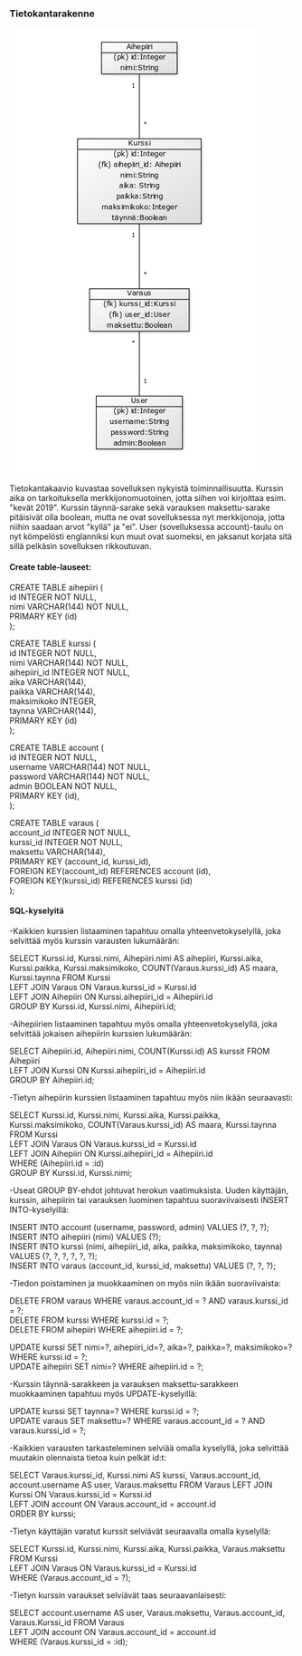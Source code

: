 ### Tietokantarakenne

![tietokantakaavio](https://raw.githubusercontent.com/robertrantanen/Kurssitarjonta-ja-kurssipaikan-varaus/master/documentation/tietokantakaavio.png)

Tietokantakaavio kuvastaa sovelluksen nykyistä toiminnallisuutta. Kurssin aika on tarkoituksella merkkijonomuotoinen, jotta siihen voi kirjoittaa esim. "kevät 2019". Kurssin täynnä-sarake sekä varauksen maksettu-sarake pitäisivät olla boolean, mutta ne ovat sovelluksessa nyt merkkijonoja, jotta niihin saadaan arvot "kyllä" ja "ei". User (sovelluksessa account)-taulu on nyt kömpelösti englanniksi kun muut ovat suomeksi, en jaksanut korjata sitä sillä pelkäsin sovelluksen rikkoutuvan.

#### Create table-lauseet:

CREATE TABLE aihepiiri (  
	id INTEGER NOT NULL,   
	nimi VARCHAR(144) NOT NULL,   
	PRIMARY KEY (id)  
);  


CREATE TABLE kurssi (  
	id INTEGER NOT NULL,   
	nimi VARCHAR(144) NOT NULL,   
	aihepiiri_id INTEGER NOT NULL,  
	aika VARCHAR(144),   
	paikka VARCHAR(144),   
	maksimikoko INTEGER,   
	taynna VARCHAR(144),    
	PRIMARY KEY (id)  
);  

CREATE TABLE account (  
	id INTEGER NOT NULL,   
	username VARCHAR(144) NOT NULL,   
	password VARCHAR(144) NOT NULL,   
	admin BOOLEAN NOT NULL,   
	PRIMARY KEY (id),   
);  

CREATE TABLE varaus (  
	account_id INTEGER NOT NULL,   
	kurssi_id INTEGER NOT NULL,   
	maksettu VARCHAR(144),   
	PRIMARY KEY (account_id, kurssi_id),   
	FOREIGN KEY(account_id) REFERENCES account (id),   
	FOREIGN KEY(kurssi_id) REFERENCES kurssi (id)   
);  

#### SQL-kyselyitä

-Kaikkien kurssien listaaminen tapahtuu omalla yhteenvetokyselyllä, joka selvittää myös kurssin varausten lukumäärän:

SELECT Kurssi.id, Kurssi.nimi, Aihepiiri.nimi AS aihepiiri, Kurssi.aika, Kurssi.paikka, Kurssi.maksimikoko, COUNT(Varaus.kurssi_id) AS maara, Kurssi.taynna FROM Kurssi  
LEFT JOIN Varaus ON Varaus.kurssi_id = Kurssi.id  
LEFT JOIN Aihepiiri ON Kurssi.aihepiiri_id = Aihepiiri.id  
GROUP BY Kurssi.id, Kurssi.nimi, Aihepiiri.id;  

-Aihepiirien listaaminen tapahtuu myös omalla yhteenvetokyselyllä, joka selvittää jokaisen aihepiirin kurssien lukumäärän:

SELECT Aihepiiri.id, Aihepiiri.nimi, COUNT(Kurssi.id) AS kurssit FROM Aihepiiri  
LEFT JOIN Kurssi ON Kurssi.aihepiiri_id = Aihepiiri.id   
GROUP BY Aihepiiri.id;  

-Tietyn aihepiirin kurssien listaaminen tapahtuu myös niin ikään seuraavasti:

SELECT Kurssi.id, Kurssi.nimi, Kurssi.aika, Kurssi.paikka, Kurssi.maksimikoko, COUNT(Varaus.kurssi_id) AS maara,    Kurssi.taynna FROM Kurssi   
LEFT JOIN Varaus ON Varaus.kurssi_id = Kurssi.id   
LEFT JOIN Aihepiiri ON Kurssi.aihepiiri_id = Aihepiiri.id   
WHERE (Aihepiiri.id = :id)   
GROUP BY Kurssi.id, Kurssi.nimi;   

-Useat GROUP BY-ehdot johtuvat herokun vaatimuksista. Uuden käyttäjän, kurssin, aihepiirin tai varauksen luominen tapahtuu suoraviivaisesti INSERT INTO-kyselyillä:

INSERT INTO account (username, password, admin) VALUES (?, ?, ?);  
INSERT INTO aihepiiri (nimi) VALUES (?);  
INSERT INTO kurssi (nimi, aihepiiri_id, aika, paikka, maksimikoko, taynna) VALUES (?, ?, ?, ?, ?, ?);  
INSERT INTO varaus (account_id, kurssi_id, maksettu) VALUES (?, ?, ?);  

-Tiedon poistaminen ja muokkaaminen on myös niin ikään suoraviivaista:

DELETE FROM varaus WHERE varaus.account_id = ? AND varaus.kurssi_id = ?;  
DELETE FROM kurssi WHERE kurssi.id = ?;  
DELETE FROM aihepiiri WHERE aihepiiri.id = ?;  

UPDATE kurssi SET nimi=?, aihepiiri_id=?, aika=?, paikka=?, maksimikoko=? WHERE kurssi.id = ?;  
UPDATE aihepiiri SET nimi=? WHERE aihepiiri.id = ?;  

-Kurssin täynnä-sarakkeen ja varauksen maksettu-sarakkeen muokkaaminen tapahtuu myös UPDATE-kyselyillä:

UPDATE kurssi SET taynna=? WHERE kurssi.id = ?;  
UPDATE varaus SET maksettu=? WHERE varaus.account_id = ? AND varaus.kurssi_id = ?; 

-Kaikkien varausten tarkasteleminen selviää omalla kyselyllä, joka selvittää muutakin olennaista tietoa kuin pelkät id:t:

SELECT Varaus.kurssi_id, Kurssi.nimi AS kurssi, Varaus.account_id, account.username AS user, Varaus.maksettu FROM Varaus   LEFT JOIN Kurssi ON Varaus.kurssi_id = Kurssi.id  
LEFT JOIN account ON Varaus.account_id = account.id  
ORDER BY kurssi;  

-Tietyn käyttäjän varatut kurssit selviävät seuraavalla omalla kyselyllä:

SELECT Kurssi.id, Kurssi.nimi, Kurssi.aika, Kurssi.paikka, Varaus.maksettu FROM Kurssi    
LEFT JOIN Varaus ON Varaus.kurssi_id = Kurssi.id  
WHERE (Varaus.account_id = ?);  

-Tietyn kurssin varaukset selviävät taas seuraavanlaisesti:

SELECT account.username AS user, Varaus.maksettu, Varaus.account_id, Varaus.Kurssi_id FROM Varaus  
LEFT JOIN account ON Varaus.account_id = account.id  
WHERE (Varaus.kurssi_id = :id);  


